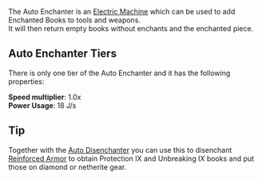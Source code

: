 The Auto Enchanter is an [Electric Machine](https://github.com/Slimefun/Slimefun4/wiki/Electric-Machines) which can be used to add Enchanted Books to tools and weapons.  
It will then return empty books without enchants and the enchanted piece.  

## Auto Enchanter Tiers

There is only one tier of the Auto Enchanter and it has the following properties:  

**Speed multiplier**: 1.0x  
**Power Usage**: 18 J/s  

## Tip

Together with the [Auto Disenchanter](https://github.com/Slimefun/Slimefun4/wiki/Auto-Disenchanter) you can use this to disenchant [Reinforced Armor](https://github.com/Slimefun/Slimefun4/wiki/Armor#reinforced-armor) to obtain Protection IX and Unbreaking IX books and put those on diamond or netherite gear.

